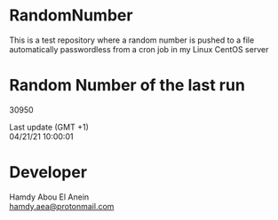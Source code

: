 # RandomNumber    
This is a test repository where a random number is pushed to a file automatically passwordless from a cron job in my Linux CentOS server    
# Random Number of the last run   
30950
      
Last update (GMT +1)    
04/21/21 10:00:01
# Developer    
Hamdy Abou El Anein   
hamdy.aea@protonmail.com

